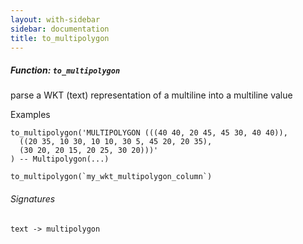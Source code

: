 ```yaml
---
layout: with-sidebar
sidebar: documentation
title: to_multipolygon
---
```


##### Function: `to_multipolygon`
parse a WKT (text) representation of a multiline into a multiline value

  Examples

    to_multipolygon('MULTIPOLYGON (((40 40, 20 45, 45 30, 40 40)),
      ((20 35, 10 30, 10 10, 30 5, 45 20, 20 35),
      (30 20, 20 15, 20 25, 30 20)))'
    ) -- Multipolygon(...)

    to_multipolygon(`my_wkt_multipolygon_column`)

###### Signatures
    text -> multipolygon

